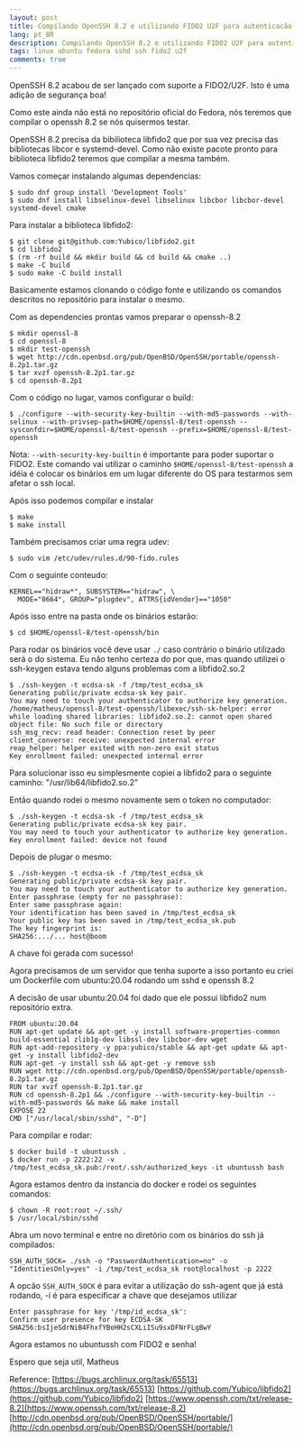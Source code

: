 ```yaml
---
layout: post
title: Compilando OpenSSH 8.2 e utilizando FIDO2 U2F para autenticacão ssh  
lang: pt_BR
description: Compilando OpenSSH 8.2 e utilizando FIDO2 U2F para autenticacão ssh  
tags: linux ubuntu fedora sshd ssh fido2 u2f
comments: true
--- 
```


OpenSSH 8.2 acabou de ser lançado com suporte a FIDO2/U2F. Isto é uma adição de segurança boa!

Como este ainda não está no repositório oficial do Fedora, nós teremos que compilar o openssh 8.2 se nós quisermos testar.

OpenSSH 8.2 precisa da bibilioteca libfido2 que por sua vez precisa das bibliotecas libcor e systemd-devel. Como não existe pacote pronto para biblioteca libfido2 teremos que compilar a mesma também.

Vamos começar instalando algumas dependencias:
```
$ sudo dnf group install 'Development Tools'
$ sudo dnf install libselinux-devel libselinux libcbor libcbor-devel systemd-devel cmake
```

Para instalar a biblioteca libfido2:
```
$ git clone git@github.com:Yubico/libfido2.git
$ cd libfido2
$ (rm -rf build && mkdir build && cd build && cmake ..)
$ make -C build
$ sudo make -C build install
```
Basicamente estamos clonando o código fonte e utilizando os comandos descritos no repositório para instalar o mesmo.


Com as dependencies prontas vamos preparar o openssh-8.2
```
$ mkdir openssl-8
$ cd openssl-8
$ mkdir test-openssh
$ wget http://cdn.openbsd.org/pub/OpenBSD/OpenSSH/portable/openssh-8.2p1.tar.gz
$ tar xvzf openssh-8.2p1.tar.gz
$ cd openssh-8.2p1
``` 

Com o código no lugar, vamos configurar o build:
```
$ ./configure --with-security-key-builtin --with-md5-passwords --with-selinux --with-privsep-path=$HOME/openssl-8/test-openssh --sysconfdir=$HOME/openssl-8/test-openssh --prefix=$HOME/openssl-8/test-openssh
```
Nota: `--with-security-key-builtin` é importante para poder suportar o FIDO2. Este comando vai utilizar o caminho `$HOME/openssl-8/test-openssh` a idéia é colocar os binários em um lugar diferente do OS para testarmos sem afetar o ssh local.


Após isso podemos compilar e instalar
```
$ make
$ make install
```

Também precisamos criar uma regra udev:
```
$ sudo vim /etc/udev/rules.d/90-fido.rules
```

Com o seguinte conteudo:
```
KERNEL=="hidraw*", SUBSYSTEM=="hidraw", \
  MODE="0664", GROUP="plugdev", ATTRS{idVendor}=="1050"
```

Após isso entre na pasta onde os binários estarão:
```
$ cd $HOME/openssl-8/test-openssh/bin
```

Para rodar os binários você deve usar `./` caso contrário o binário utilizado será o do sistema. Eu não tenho certeza do por que, mas quando utilizei o ssh-keygen estava tendo alguns problemas com a libfido2.so.2
```
$ ./ssh-keygen -t ecdsa-sk -f /tmp/test_ecdsa_sk
Generating public/private ecdsa-sk key pair.
You may need to touch your authenticator to authorize key generation.
/home/matheus/openssl-8/test-openssh/libexec/ssh-sk-helper: error while loading shared libraries: libfido2.so.2: cannot open shared object file: No such file or directory
ssh_msg_recv: read header: Connection reset by peer
client_converse: receive: unexpected internal error
reap_helper: helper exited with non-zero exit status
Key enrollment failed: unexpected internal error
```

Para solucionar isso eu simplesmente copiei a libfido2 para o seguinte caminho: "/usr/lib64/libfido2.so.2"

Então quando rodei o mesmo novamente sem o token no computador:
```
$ ./ssh-keygen -t ecdsa-sk -f /tmp/test_ecdsa_sk
Generating public/private ecdsa-sk key pair.
You may need to touch your authenticator to authorize key generation.
Key enrollment failed: device not found
```

Depois de plugar o mesmo:
```
$ ./ssh-keygen -t ecdsa-sk -f /tmp/test_ecdsa_sk
Generating public/private ecdsa-sk key pair.
You may need to touch your authenticator to authorize key generation.
Enter passphrase (empty for no passphrase): 
Enter same passphrase again: 
Your identification has been saved in /tmp/test_ecdsa_sk
Your public key has been saved in /tmp/test_ecdsa_sk.pub
The key fingerprint is:
SHA256:.../... host@boom
```

A chave foi gerada com sucesso!

Agora precisamos de um servidor que tenha suporte a isso portanto eu criei um Dockerfile com ubuntu:20.04 rodando um sshd e openssh 8.2

A decisão de usar ubuntu:20.04 foi dado que ele possui libfido2 num repositório extra.
```
FROM ubuntu:20.04
RUN apt-get update && apt-get -y install software-properties-common build-essential zlib1g-dev libssl-dev libcbor-dev wget
RUN apt-add-repository -y ppa:yubico/stable && apt-get update && apt-get -y install libfido2-dev
RUN apt-get -y install ssh && apt-get -y remove ssh
RUN wget http://cdn.openbsd.org/pub/OpenBSD/OpenSSH/portable/openssh-8.2p1.tar.gz
RUN tar xvzf openssh-8.2p1.tar.gz
RUN cd openssh-8.2p1 && ./configure --with-security-key-builtin --with-md5-passwords && make && make install 
EXPOSE 22
CMD ["/usr/local/sbin/sshd", "-D"]
```

Para compilar e rodar:
``` 
$ docker build -t ubuntussh .
$ docker run -p 2222:22 -v /tmp/test_ecdsa_sk.pub:/root/.ssh/authorized_keys -it ubuntussh bash
```

Agora estamos dentro da instancia do docker e rodei os seguintes comandos:
```
$ chown -R root:root ~/.ssh/
$ /usr/local/sbin/sshd
```


Abra um novo terminal e entre no diretório com os binários do ssh já compilados:

```
SSH_AUTH_SOCK= ./ssh -o "PasswordAuthentication=no" -o "IdentitiesOnly=yes" -i /tmp/test_ecdsa_sk root@localhost -p 2222
```

A opcão `SSH_AUTH_SOCK` é para evitar a utilização do ssh-agent que já está rodando, -i é para especificar a chave que desejamos utilizar

```
Enter passphrase for key '/tmp/id_ecdsa_sk': 
Confirm user presence for key ECDSA-SK SHA256:bsIjeSdrNiB4FhxfYBoHH2sCXLiISu9sxDFNrFLgBwY
```

Agora estamos no ubuntussh com FIDO2 e senha!

Espero que seja util,
Matheus

Reference:
[https://bugs.archlinux.org/task/65513](https://bugs.archlinux.org/task/65513)
[https://github.com/Yubico/libfido2](https://github.com/Yubico/libfido2)
[https://www.openssh.com/txt/release-8.2](https://www.openssh.com/txt/release-8.2)
[http://cdn.openbsd.org/pub/OpenBSD/OpenSSH/portable/](http://cdn.openbsd.org/pub/OpenBSD/OpenSSH/portable/)